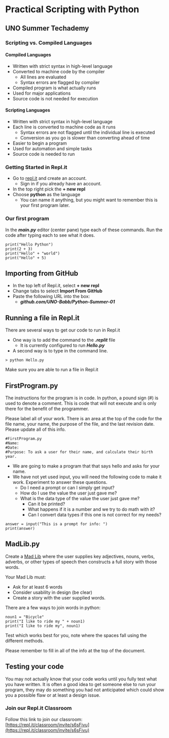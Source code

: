 # Practical Scripting with Python
## UNO Summer Techademy

### Scripting vs. Compiled Languages
#### Compiled Languages
- Written with strict syntax in high-level language
- Converted to machine code by the compiler
  - All lines are evaluated
  - Syntax errors are flagged by compiler
- Compiled program is what actually runs
- Used for major applications
- Source code is not needed for execution

#### Scripting Languages
- Written with strict syntax in high-level language
- Each line is converted to machine code as it runs
  - Syntax errors are not flagged until the individual line is executed
  - Conversion as you go is slower than converting ahead of time
- Easier to begin a program
- Used for automation and simple tasks
- Source code is needed to run

### Getting Started in Repl.it
- Go to [repl.it](https://repl.it/) and create an account.
  - Sign in if you already have an account.
- In the top right pick the **+ new repl**
- Choose **python** as the language
  - You can name it anything, but you might want to remember this is your first program later.

### Our first program
In the ***main.py*** editor (center pane) type each of these commands.
Run the code after typing each to see what it does.
```
print("Hello Python")
print(2 + 3)
print("Hello" + "world")
print("Hello" + 5)
```

## Importing from GitHub
- In the top left of Repl.it, select **+ new repl**
- Change tabs to select **Import From GitHub**
- Paste the following URL into the box:
  - ***github.com/UNO-Babb/Python-Summer-01***

## Running a file in Repl.it
There are several ways to get our code to run in Repl.it
- One way is to add the command to the ***.replit*** file
  - It is currently configured to run ***Hello.py***
- A second way is to type in the command line.
```
> python Hello.py
```

Make sure you are able to run a file in Repl.it

## FirstProgram.py
The instructions for the program is in code. In python, a pound sign (#) is used to denote a comment. This is code that will not execute and is only there for the benefit of the programmer.

Please label all of your work. There is an area at the top of the code for the file name, your name, the purpose of the file, and the last revision date. Please update all of this info.
```
#FirstProgram.py
#Name:
#Date:
#Purpose: To ask a user for their name, and calculate their birth year.
```
- We are going to make a program that that says hello and asks for your name.  
- We have not yet used input, you will need the following code to make it work. Experiment to answer these questions.
  - Do I need a prompt or can I simply get input?
  - How do I use the value the user just gave me?
  - What is the data type of the value the user just gave me?
    - Can it be printed?
    - What happens if it is a number and we try to do math with it?
    - Can I convert data types if this one is not correct for my needs?

```
answer = input("This is a prompt for info: ")
print(answer)
```

## MadLib.py
Create a [Mad Lib](https://en.wikipedia.org/wiki/Mad_Libs) where the user supplies key adjectives, nouns, verbs, adverbs, or other types of speech then constructs a full story with those words.

Your Mad Lib must:
- Ask for at least 6 words
- Consider usability in design (be clear)
- Create a story with the user supplied words.

There are a few ways to join words in python:

```
noun1 = "Bicycle"
print("I like to ride my " + noun1)
print("I like to ride my", noun1)
```
Test which works best for you, note where the spaces fall using the different methods.

Please remember to fill in all of the info at the top of the document.


## Testing your code
You may not actually know that your code works until you fully test what you have written. It is often a good idea to get someone else to run your program, they may do something you had not anticipated which could show you a possible flaw or at least a design issue.

### Join our Repl.it Classroom
Follow this link to join our classroom:
[https://repl.it/classroom/invite/s6sFivu](https://repl.it/classroom/invite/s6sFivu)
